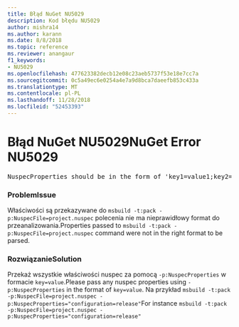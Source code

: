 ```yaml
---
title: Błąd NuGet NU5029
description: Kod błędu NU5029
author: mishra14
ms.author: karann
ms.date: 8/8/2018
ms.topic: reference
ms.reviewer: anangaur
f1_keywords:
- NU5029
ms.openlocfilehash: 477623382decb12e08c23aeb5737f53e18e7cc7a
ms.sourcegitcommit: 0c5a49ec6e0254a4e7a9d8bca7daeefb853c433a
ms.translationtype: MT
ms.contentlocale: pl-PL
ms.lasthandoff: 11/28/2018
ms.locfileid: "52453393"
---
```

# <a name="nuget-error-nu5029"></a><span data-ttu-id="a2556-103">Błąd NuGet NU5029</span><span class="sxs-lookup"><span data-stu-id="a2556-103">NuGet Error NU5029</span></span>
<pre>NuspecProperties should be in the form of 'key1=value1;key2=value2'.</pre>

### <a name="issue"></a><span data-ttu-id="a2556-104">Problem</span><span class="sxs-lookup"><span data-stu-id="a2556-104">Issue</span></span>

<span data-ttu-id="a2556-105">Właściwości są przekazywane do `msbuild -t:pack -p:NuspecFile=project.nuspec` polecenia nie ma nieprawidłowy format do przeanalizowania.</span><span class="sxs-lookup"><span data-stu-id="a2556-105">Properties passed to `msbuild -t:pack -p:NuspecFile=project.nuspec` command were not in the right format to be parsed.</span></span>


### <a name="solution"></a><span data-ttu-id="a2556-106">Rozwiązanie</span><span class="sxs-lookup"><span data-stu-id="a2556-106">Solution</span></span>

<span data-ttu-id="a2556-107">Przekaż wszystkie właściwości nuspec za pomocą `-p:NuspecProperties` w formacie `key=value`.</span><span class="sxs-lookup"><span data-stu-id="a2556-107">Please pass any nuspec properties using `-p:NuspecProperties` in the format of `key=value`.</span></span> <span data-ttu-id="a2556-108">Na przykład `msbuild -t:pack -p:NuspecFile=project.nuspec -p:NuspecProperties="configuration=release"`</span><span class="sxs-lookup"><span data-stu-id="a2556-108">For instance `msbuild -t:pack -p:NuspecFile=project.nuspec -p:NuspecProperties="configuration=release"`</span></span>

